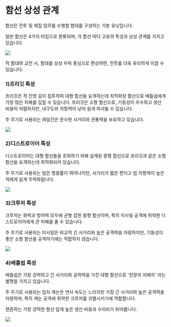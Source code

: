 # 함선 상성 관계

 함선은 전투 및 채집 임무를 수행할 함대를 구성하는 기본 유닛입니다.

일반 함선은 4가지 타입으로 분류되며, 각 함선 마다 고유의 특성과 상성 관계를 가지고 있습니다.

![](https://s3.ap-northeast-2.amazonaws.com/an2img/guide/201_001ShipAttribute.png)

적 함대와 교전 시, 함대를 상성 우위 중심으로 편성하면, 전투를 더욱 유리하게 이끌 수 있습니다.



### 1)프리깃 특성

 프리깃은 적 진영 깊이 침투하여 대형 함선을 요격하는데 최적화된 함선으로 배틀쉽에게 가장 많은 피해를 입힐 수 있습니다. 프리깃은 소형 함선으로, 기동성이 우수하고 생산 비용이 저렴하지만, 내구도와 저항력이 낮아 쉽게 파괴될 수 있습니다. 

주 무기로 사용되는 레일건은 준수한 사거리와 관통력을 보유하고 있습니다.

![](https://s3.ap-northeast-2.amazonaws.com/an2img/guide/201_002Frigate.PNG)





### 2)디스트로이어 특성

 디스트로이어는 대형 함선들을 호위하기 위해 설계된 중형 함선으로 프리깃과 같은 소형 함선을 요격하는데 최적화되어 있습니다.

주 무기로 사용되는 빔은 명중률이 뛰어나지만, 사거리가 짧은 편이고 빔 저항력이 높은 적에게 쉽게 무력화됩니다.

![](https://s3.ap-northeast-2.amazonaws.com/an2img/guide/201_003Destroyer.PNG)



### 3)크루저 특성

 크루저는 화력과 방어력 모두에 균형 잡힌 중형 함선이며, 특히 미사일 공격에 취약한 디스트로이어에게 큰 피해를 줄 수 있습니다.

주 무기로 사용되는 미사일은 비교적 긴 사거리와 높은 공격력을 자랑하지만, 기동성이 좋은 소형 함선을 공격하기에는 적합하지 않습니다.

![](https://s3.ap-northeast-2.amazonaws.com/an2img/guide/201_004Cruiser.PNG)



### 4)배틀쉽 특성

 배틀쉽은 가장 강력하고 긴 사거리와 공력력을 가진 대형 함선으로 '전장의 지배자' 라는 별명을 가지고 있습니다.

주 무기로 사용되는 입자 캐논은 연사 속도는 느리지만 가장 긴 사거리와 높은 공격력을 자랑하며, 특히 캐논 공격에 취약한 크루저를 괴멸시키기에 적합합니다.

현존하는 가장 강력한 함선 답게 높은 생산 비용과 수리비가 뒤따릅니다.

![](https://s3.ap-northeast-2.amazonaws.com/an2img/guide/201_005Battleship.PNG)